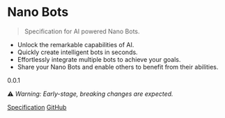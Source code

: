 # Nano Bots

> Specification for AI powered Nano Bots.

- Unlock the remarkable capabilities of AI.
- Quickly create intelligent bots in seconds.
- Effortlessly integrate multiple bots to achieve your goals.
- Share your Nano Bots and enable others to benefit from their abilities.

0.0.1

⚠️ _Warning: Early-stage, breaking changes are expected._

[Specification](README)
[GitHub](https://github.com/icebaker/nano-bots)
